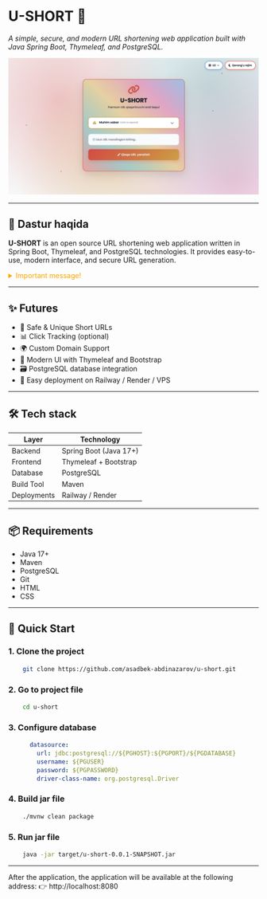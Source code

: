 # U-SHORT 🔗

*A simple, secure, and modern URL shortening web application built with Java Spring Boot, Thymeleaf, and PostgreSQL.*

![Screenshot](img-u-short.png)

---

## 📌 Dastur haqida

**U-SHORT** is an open source URL shortening web application written in Spring Boot, Thymeleaf, and PostgreSQL
technologies. It provides easy-to-use, modern interface, and secure URL generation.


<details style="color: orange">
  <summary>Important message!</summary>

Please ensure that any URLs shortened through our service are safe, lawful, and used responsibly.
Once created, shortened URLs are permanent and cannot be modified.
We do not support or condone any form of hacking, phishing, fraud, or other malicious or illegal
activities. Any user found abusing this service for such purposes will have their information
reported to the relevant authorities.
By using this service, you agree that:
<ul>
<li>You are solely responsible for the content and destination of the URLs you shorten.</li>
<li>Our service is provided "as is" with no guarantees or warranties.</li>
<li>We shall not be held liable for any misuse or damage caused by URLs created through this
platform.
</li>
</ul>
<b>Use at your own risk. Be cautious and respectful of laws and community standards.</b>
</details>

---

## ✨ Futures

- 🔐 Safe & Unique Short URLs
- 📊 Click Tracking (optional)
- 🌍 Custom Domain Support
- 🌙 Modern UI with Thymeleaf and Bootstrap
- 🗃️ PostgreSQL database integration
- 🚀 Easy deployment on Railway / Render / VPS

---

## 🛠 Tech stack

| Layer       | Technology             |
|-------------|------------------------|
| Backend     | Spring Boot (Java 17+) |
| Frontend    | Thymeleaf + Bootstrap  |
| Database    | PostgreSQL             |
| Build Tool  | Maven                  |
| Deployments | Railway / Render       |

---

## 📦 Requirements

- Java 17+
- Maven
- PostgreSQL
- Git
- HTML
- CSS

---

## 🚀 Quick Start

### 1. Clone the project

```bash
    git clone https://github.com/asadbek-abdinazarov/u-short.git
```

### 2. Go to project file

```bash
    cd u-short
```

### 3. Configure database

```yml
      datasource:
        url: jdbc:postgresql://${PGHOST}:${PGPORT}/${PGDATABASE}
        username: ${PGUSER}
        password: ${PGPASSWORD}
        driver-class-name: org.postgresql.Driver
```

### 4. Build jar file

```bash
    ./mvnw clean package
```

### 5. Run jar file

```bash
    java -jar target/u-short-0.0.1-SNAPSHOT.jar
```

---
After the application, the application will be available at the following address:
👉 http://localhost:8080